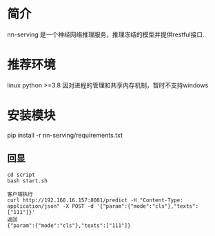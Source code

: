 # 简介
   nn-serving 是一个神经网络推理服务，推理冻结的模型并提供restful接口.
   

# 推荐环境
   linux python >=3.8
   因对进程的管理和共享内存机制，暂时不支持windows
    

# 安装模块
pip install -r nn-serving/requirements.txt




## 回显


```commandline
cd script
bash start.sh

客户端执行
curl http://192.168.16.157:8081/predict -H "Content-Type: application/json" -X POST -d '{"param":{"mode":"cls"},"texts":["111"]}'
返回
{"param":{"mode":"cls"},"texts":["111"]}

```

